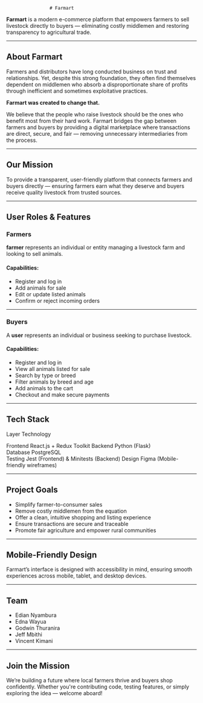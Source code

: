                     # Farmart

**Farmart** is a modern e-commerce platform that empowers farmers to sell livestock directly to buyers — eliminating costly middlemen and restoring transparency to agricultural trade.

---

## About Farmart

Farmers and distributors have long conducted business on trust and relationships. Yet, despite this strong foundation, they often find themselves dependent on middlemen who absorb a disproportionate share of profits through inefficient and sometimes exploitative practices.

**Farmart was created to change that.**

We believe that the people who raise livestock should be the ones who benefit most from their hard work. Farmart bridges the gap between farmers and buyers by providing a digital marketplace where transactions are direct, secure, and fair — removing unnecessary intermediaries from the process.

---

## Our Mission

To provide a transparent, user-friendly platform that connects farmers and buyers directly — ensuring farmers earn what they deserve and buyers receive quality livestock from trusted sources.

---

##  User Roles & Features

### Farmers

**farmer** represents an individual or entity managing a livestock farm and looking to sell animals.

#### Capabilities:
-  Register and log in
-  Add animals for sale
-  Edit or update listed animals
- Confirm or  reject incoming orders

---

###  Buyers

A **user** represents an individual or business seeking to purchase livestock.

#### Capabilities:
-  Register and log in
-  View all animals listed for sale
-  Search by type or breed
-  Filter animals by breed and age
-  Add animals to the cart
-  Checkout and make secure payments

---

##  Tech Stack

Layer        Technology               

Frontend    React.js + Redux Toolkit 
Backend     Python (Flask)           
Database    PostgreSQL               
Testing     Jest (Frontend) & Minitests (Backend) 
Design      Figma (Mobile-friendly wireframes) 

---

##  Project Goals

-  Simplify farmer-to-consumer sales
- Remove costly middlemen from the equation
-  Offer a clean, intuitive shopping and listing experience
-  Ensure transactions are secure and traceable
-  Promote fair agriculture and empower rural communities

---

##  Mobile-Friendly Design

Farmart’s interface is designed with accessibility in mind, ensuring smooth experiences across mobile, tablet, and desktop devices.

---

##  Team

- Edian Nyambura
- Edna Wayua  
- Godwin Thuranira  
- Jeff Mbithi  
- Vincent Kimani

---

##  Join the Mission

We’re building a future where local farmers thrive and buyers shop confidently. Whether you're contributing code, testing features, or simply exploring the idea — welcome aboard!
